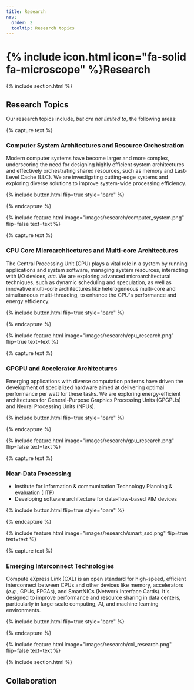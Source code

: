 ```yaml
---
title: Research
nav:
  order: 2
  tooltip: Research topics
---
```


# {% include icon.html icon="fa-solid fa-microscope" %}Research

{% include section.html %}

## Research Topics

Our research topics include, _but are not limited to_, the following areas:

{% capture text %}

### **Computer System Architectures and Resource Orchestration**

Modern computer systems have become larger and more complex, underscoring the need for designing highly efficient system architectures and effectively orchestrating shared resources, such as memory and Last-Level Cache (LLC). We are investigating cutting-edge systems and exploring diverse solutions to improve system-wide processing efficiency.

{% include button.html flip=true style="bare" %}

{% endcapture %}

{% include feature.html image="images/research/computer_system.png" flip=false text=text %}


{% capture text %}

### **CPU Core Microarchitectures and Multi-core Architectures**

The Central Processing Unit (CPU) plays a vital role in a system by running applications and system software, managing system resources, interacting with I/O devices, _etc_. We are exploring advanced microarchitectural techniques, such as dynamic scheduling and speculation, as well as innovative multi-core architectures like heterogeneous multi-core and simultaneous multi-threading, to enhance the CPU's performance and energy efficiency.

{% include button.html flip=true style="bare" %}

{% endcapture %}

{% include feature.html image="images/research/cpu_research.png" flip=true text=text %}


{% capture text %}

### **GPGPU and Accelerator Architectures**

Emerging applications with diverse computation patterns have driven the development of specialized hardware aimed at delivering optimal performance per watt for these tasks. We are exploring energy-efficient architectures for General-Purpose Graphics Processing Units (GPGPUs) and Neural Processing Units (NPUs).

{% include button.html flip=true style="bare" %}

{% endcapture %}

{% include feature.html image="images/research/gpu_research.png" flip=false text=text %}


{% capture text %}

### **Near-Data Processing**

- Institute for Information & communication Technology Planning & evaluation (IITP)
- D﻿eveloping software architecture for data-flow-based PIM devices

{% include button.html flip=true style="bare" %}

{% endcapture %}

{% include feature.html image="images/research/smart_ssd.png" flip=true text=text %}


{% capture text %}

### **Emerging Interconnect Technologies**

Compute eXpress Link (CXL) is an open standard for high-speed, efficient interconnect between CPUs and other devices like memory, accelerators (_e.g._, GPUs, FPGAs), and SmartNICs (Network Interface Cards). It's designed to improve performance and resource sharing in data centers, particularly in large-scale computing, AI, and machine learning environments. 

{% include button.html flip=true style="bare" %}

{% endcapture %}

{% include feature.html image="images/research/cxl_research.png" flip=false text=text %}


{% include section.html %}


## Collaboration
